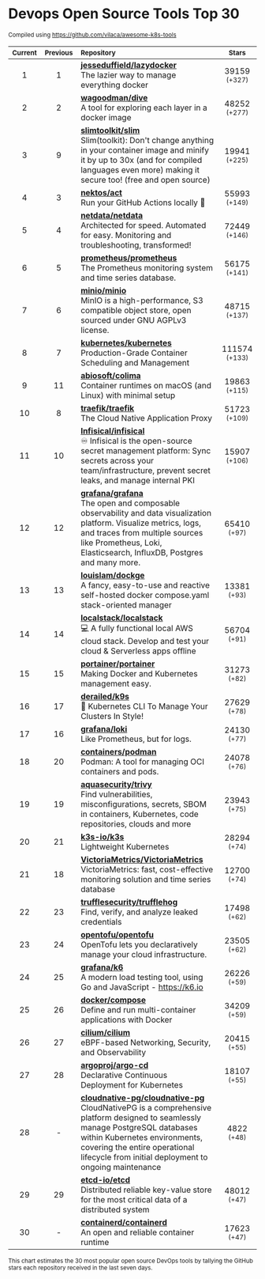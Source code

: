 # Devops Open Source Tools Top 30
<sup>Compiled using https://github.com/vilaca/awesome-k8s-tools</sup>
<div align="center">

|<sub>Current</sub>|<sub>Previous</sub>|<sub>Repository</sub>|<sub>Stars</sub>|
|:---:|:---:|:---|:---:|
|1|1|[**jesseduffield/lazydocker**](https://github.com/jesseduffield/lazydocker)<br/>The lazier way to manage everything docker|39159 <sup>(+327)</sup>|
|2|2|[**wagoodman/dive**](https://github.com/wagoodman/dive)<br/>A tool for exploring each layer in a docker image|48252 <sup>(+277)</sup>|
|3|9|[**slimtoolkit/slim**](https://github.com/slimtoolkit/slim)<br/>Slim(toolkit): Don't change anything in your container image and minify it by up to 30x (and for compiled languages even more) making it secure too! (free and open source)|19941 <sup>(+225)</sup>|
|4|3|[**nektos/act**](https://github.com/nektos/act)<br/>Run your GitHub Actions locally 🚀|55993 <sup>(+149)</sup>|
|5|4|[**netdata/netdata**](https://github.com/netdata/netdata)<br/>Architected for speed. Automated for easy. Monitoring and troubleshooting, transformed!|72449 <sup>(+146)</sup>|
|6|5|[**prometheus/prometheus**](https://github.com/prometheus/prometheus)<br/>The Prometheus monitoring system and time series database.|56175 <sup>(+141)</sup>|
|7|6|[**minio/minio**](https://github.com/minio/minio)<br/>MinIO is a high-performance, S3 compatible object store, open sourced under GNU AGPLv3 license.|48715 <sup>(+137)</sup>|
|8|7|[**kubernetes/kubernetes**](https://github.com/kubernetes/kubernetes)<br/>Production-Grade Container Scheduling and Management|111574 <sup>(+133)</sup>|
|9|11|[**abiosoft/colima**](https://github.com/abiosoft/colima)<br/>Container runtimes on macOS (and Linux) with minimal setup|19863 <sup>(+115)</sup>|
|10|8|[**traefik/traefik**](https://github.com/traefik/traefik)<br/>The Cloud Native Application Proxy|51723 <sup>(+109)</sup>|
|11|10|[**Infisical/infisical**](https://github.com/Infisical/infisical)<br/>♾ Infisical is the open-source secret management platform: Sync secrets across your team/infrastructure, prevent secret leaks, and manage internal PKI|15907 <sup>(+106)</sup>|
|12|12|[**grafana/grafana**](https://github.com/grafana/grafana)<br/>The open and composable observability and data visualization platform. Visualize metrics, logs, and traces from multiple sources like Prometheus, Loki, Elasticsearch, InfluxDB, Postgres and many more. |65410 <sup>(+97)</sup>|
|13|13|[**louislam/dockge**](https://github.com/louislam/dockge)<br/>A fancy, easy-to-use and reactive self-hosted docker compose.yaml stack-oriented manager|13381 <sup>(+93)</sup>|
|14|14|[**localstack/localstack**](https://github.com/localstack/localstack)<br/>💻 A fully functional local AWS cloud stack. Develop and test your cloud & Serverless apps offline|56704 <sup>(+91)</sup>|
|15|15|[**portainer/portainer**](https://github.com/portainer/portainer)<br/>Making Docker and Kubernetes management easy.|31273 <sup>(+82)</sup>|
|16|17|[**derailed/k9s**](https://github.com/derailed/k9s)<br/>🐶 Kubernetes CLI To Manage Your Clusters In Style!|27629 <sup>(+78)</sup>|
|17|16|[**grafana/loki**](https://github.com/grafana/loki)<br/>Like Prometheus, but for logs.|24130 <sup>(+77)</sup>|
|18|20|[**containers/podman**](https://github.com/containers/podman)<br/>Podman: A tool for managing OCI containers and pods.|24078 <sup>(+76)</sup>|
|19|19|[**aquasecurity/trivy**](https://github.com/aquasecurity/trivy)<br/>Find vulnerabilities, misconfigurations, secrets, SBOM in containers, Kubernetes, code repositories, clouds and more|23943 <sup>(+75)</sup>|
|20|21|[**k3s-io/k3s**](https://github.com/k3s-io/k3s)<br/>Lightweight Kubernetes|28294 <sup>(+74)</sup>|
|21|18|[**VictoriaMetrics/VictoriaMetrics**](https://github.com/VictoriaMetrics/VictoriaMetrics)<br/>VictoriaMetrics: fast, cost-effective monitoring solution and time series database|12700 <sup>(+74)</sup>|
|22|23|[**trufflesecurity/trufflehog**](https://github.com/trufflesecurity/trufflehog)<br/>Find, verify, and analyze leaked credentials|17498 <sup>(+62)</sup>|
|23|24|[**opentofu/opentofu**](https://github.com/opentofu/opentofu)<br/>OpenTofu lets you declaratively manage your cloud infrastructure.|23505 <sup>(+62)</sup>|
|24|25|[**grafana/k6**](https://github.com/grafana/k6)<br/>A modern load testing tool, using Go and JavaScript - https://k6.io|26226 <sup>(+59)</sup>|
|25|26|[**docker/compose**](https://github.com/docker/compose)<br/>Define and run multi-container applications with Docker|34209 <sup>(+59)</sup>|
|26|27|[**cilium/cilium**](https://github.com/cilium/cilium)<br/>eBPF-based Networking, Security, and Observability|20415 <sup>(+55)</sup>|
|27|28|[**argoproj/argo-cd**](https://github.com/argoproj/argo-cd)<br/>Declarative Continuous Deployment for Kubernetes|18107 <sup>(+55)</sup>|
|28|-|[**cloudnative-pg/cloudnative-pg**](https://github.com/cloudnative-pg/cloudnative-pg)<br/>CloudNativePG is a comprehensive platform designed to seamlessly manage PostgreSQL databases within Kubernetes environments, covering the entire operational lifecycle from initial deployment to ongoing maintenance|4822 <sup>(+48)</sup>|
|29|29|[**etcd-io/etcd**](https://github.com/etcd-io/etcd)<br/>Distributed reliable key-value store for the most critical data of a distributed system|48012 <sup>(+47)</sup>|
|30|-|[**containerd/containerd**](https://github.com/containerd/containerd)<br/>An open and reliable container runtime|17623 <sup>(+47)</sup>|


</div>

<sub>This chart estimates the 30 most popular open source DevOps tools by tallying the GitHub stars each repository received in the last seven days.</sub>
